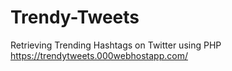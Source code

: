 # Trendy-Tweets
Retrieving Trending Hashtags on Twitter using PHP
https://trendytweets.000webhostapp.com/
